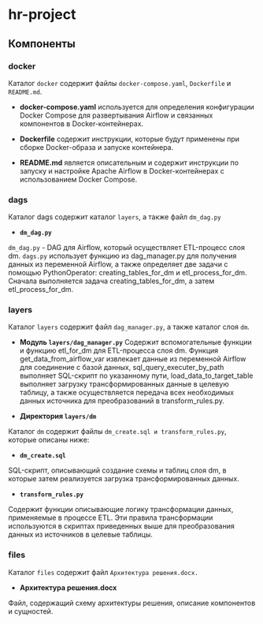 # hr-project
## Компоненты
### docker
Каталог `docker` содержит файлы `docker-compose.yaml`, `Dockerfile` и `README.md`.
- **docker-compose.yaml** используется для определения конфигурации Docker Compose для развертывания Airflow и связанных компонентов в Docker-контейнерах.

- **Dockerfile** содержит инструкции, которые будут применены при сборке Docker-образа и запуске контейнера.

- **README.md** является описательным и содержит инструкции по запуску и настройке Apache Airflow в Docker-контейнерах с использованием Docker Compose.

### dags
Каталог dags содержит каталог `layers`, а также файл `dm_dag.py`

- **`dm_dag.py`**

`dm_dag.py` - DAG для Airflow, который осуществляет ETL-процесс слоя dm. `dags.py` использует функцию из dag_manager.py для получения данных из переменной Airflow, а также определяет две задачи с помощью PythonOperator: creating_tables_for_dm и etl_process_for_dm. Сначала выполняется задача creating_tables_for_dm, а затем etl_process_for_dm. 

### layers

Каталог `layers` содержит файл `dag_manager.py`, а также каталог слоя `dm`.

- **Модуль `layers/dag_manager.py`**
Содержит вспомогательные функции и функцию etl_for_dm для ETL-процесса слоя dm. Функция get_data_from_airflow_var извлекает данные из переменной Airflow для соединение с базой данных, sql_query_executer_by_path выполняет SQL-скрипт по указанному пути, load_data_to_target_table выполняет загрузку трансформированных данные в целевую таблицу, а также осуществляется передача всех необходимых данных источника для преобразований в transform_rules.py. 

- **Директория `layers/dm`**

Каталог `dm` содержит файлы `dm_create.sql и transform_rules.py`, которые описаны ниже:

- **`dm_create.sql`**

SQL-скрипт, описывающий создание схемы и таблиц слоя dm, в которые затем реализуется загрузка трансформированных данных.

- **`transform_rules.py`**

Содержит функции описывающие логику трансформации данных, применяемые в процессе ETL. Эти правила трансформации используются в скриптах приведенных выше для преобразования данных из источников в целевые таблицы.

### files
Каталог `files` содержит файл `Архитектура решения.docx.`
- **Архитектура решения.docx**

Файл, содержащий схему архитектуры решения, описание компонентов и сущностей.
